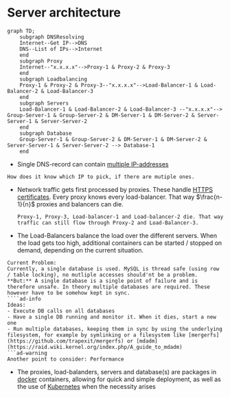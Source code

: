 # Server architecture

```mermaid
graph TD;
	subgraph DNSResolving
	Internet--Get IP-->DNS
	DNS--List of IPs-->Internet
	end
	subgraph Proxy
	Internet--"x.x.x.x"-->Proxy-1 & Proxy-2 & Proxy-3
	end
	subgraph Loadbalancing
	Proxy-1 & Proxy-2 & Proxy-3--"x.x.x.x"-->Load-Balancer-1 & Load-Balancer-2 & Load-Balancer-3
	end
	subgraph Servers
	Load-Balancer-1 & Load-Balancer-2 & Load-Balancer-3 --"x.x.x.x"--> Group-Server-1 & Group-Server-2 & DM-Server-1 & DM-Server-2 & Server-Server-1 & Server-Server-2
	end
	subgraph Database
	Group-Server-1 & Group-Server-2 & DM-Server-1 & DM-Server-2 & Server-Server-1 & Server-Server-2 --> Database-1
	end
```
- Single DNS-record can contain [multiple IP-addresses](https://www.digitalocean.com/community/tutorials/how-to-configure-dns-round-robin-load-balancing-for-high-availability)
```ad-question
How does it know which IP to pick, if there are mutiple ones.
```
- Network traffic gets first processed by proxies. These handle [HTTPS certificates](https://letsencrypt.org). Every proxy knows every load-balancer. That way $\frac{n-1}{n}$ proxies and balancers can die.  
  ```ad-example
  Proxy-1, Proxy-3, Load-balancer-1 and Load-balancer-2 die. That way traffic can still flow through Proxy-2 and Load-Balancer-3.
  ```
- The Load-Balancers balance the load over the different servers. When the load gets too high, additional containers can be started / stopped on demand, depending on the current situation.
`````ad-warning
Current Problem:
Currently, a single database is used. MySQL is thread safe (using row / table locking), no mutliple accesses should'nt be a problem.
**But:** A single database is a single point of failure and is therefore unsafe. In theory multiple databases are required. These however have to be somehow kept in sync.
````ad-info
Ideas:
- Execute DB calls on all databases
- Have a single DB running and monitor it. When it dies, start a new one
- Run multiple databases, keeping them in sync by using the underlying filesystem, for example by symlinking or a filesystem like [mergerfs](https://github.com/trapexit/mergerfs) or [mdadm](https://raid.wiki.kernel.org/index.php/A_guide_to_mdadm)
```ad-warning
Another point to consider: Performance
`````

- The proxies, load-balanders, servers and database(s) are packages in [docker](https://www.docker.com/) containers, allowing for quick and simple deployment, as well as the use of [Kubernetes](https://kubernetes.io) when the necessity arises